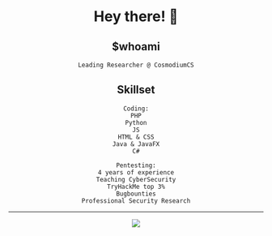 <div align=center>
  
  # Hey there! 👋
  
  ## $whoami
  
  `Leading Researcher @ CosmodiumCS`

  ## Skillset
  ``` 
  Coding:
  PHP
  Python
  JS
  HTML & CSS
  Java & JavaFX
  C#
  
  Pentesting:
  4 years of experience
  Teaching CyberSecurity
  TryHackMe top 3%
  Bugbounties
  Professional Security Research
  ```

  ---
  <!-- GitHub StatCard-->

  <img src="https://github-readme-stats.vercel.app/api?username=SysGerm&show_icons=true&theme=merko"/>
</div>  
